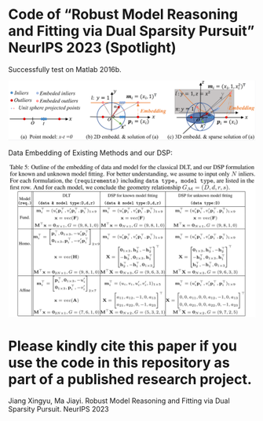 #  Code of “Robust Model Reasoning and Fitting via Dual Sparsity Pursuit” NeurIPS 2023 (Spotlight)

 Successfully test on Matlab 2016b.

![image](https://github.com/StaRainJ/DSP/blob/main/fig/Fig1.png)

Data Embedding of Existing Methods and our DSP:

![image](https://github.com/StaRainJ/DSP/blob/main/fig/TabDataEmbedding.png)


# Please kindly cite this paper if you use the code in this repository as part of a published research project.

 Jiang Xingyu, Ma Jiayi. Robust Model Reasoning and Fitting via Dual Sparsity Pursuit. NeurIPS 2023 
